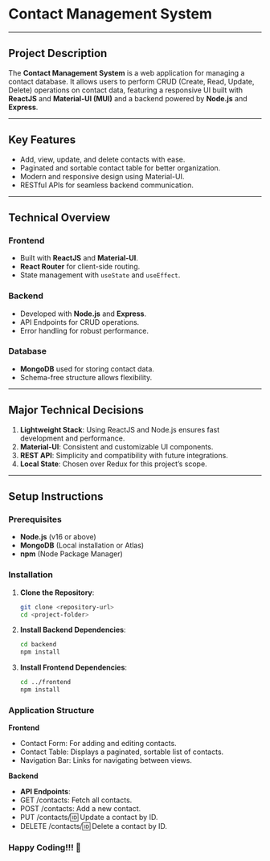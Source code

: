 # **Contact Management System**

---

## **Project Description**
The **Contact Management System** is a web application for managing a contact database. It allows users to perform CRUD (Create, Read, Update, Delete) operations on contact data, featuring a responsive UI built with **ReactJS** and **Material-UI (MUI)** and a backend powered by **Node.js** and **Express**.

---

## **Key Features**
- Add, view, update, and delete contacts with ease.
- Paginated and sortable contact table for better organization.
- Modern and responsive design using Material-UI.
- RESTful APIs for seamless backend communication.

---

## **Technical Overview**

### **Frontend**
- Built with **ReactJS** and **Material-UI**.
- **React Router** for client-side routing.
- State management with `useState` and `useEffect`.

### **Backend**
- Developed with **Node.js** and **Express**.
- API Endpoints for CRUD operations.
- Error handling for robust performance.

### **Database**
- **MongoDB** used for storing contact data.
- Schema-free structure allows flexibility.

---

## **Major Technical Decisions**
1. **Lightweight Stack**: Using ReactJS and Node.js ensures fast development and performance.
2. **Material-UI**: Consistent and customizable UI components.
3. **REST API**: Simplicity and compatibility with future integrations.
4. **Local State**: Chosen over Redux for this project’s scope.

---

## **Setup Instructions**

### **Prerequisites**
- **Node.js** (v16 or above)
- **MongoDB** (Local installation or Atlas)
- **npm** (Node Package Manager)

### **Installation**
1. **Clone the Repository**:
   ```bash
   git clone <repository-url>
   cd <project-folder>

2. **Install Backend Dependencies**:
   ```bash
   cd backend
   npm install

3. **Install Frontend Dependencies**:
   ```bash
   cd ../frontend
   npm install

### **Application Structure**

**Frontend**
- Contact Form: For adding and editing contacts.
- Contact Table: Displays a paginated, sortable list of contacts.
- Navigation Bar: Links for navigating between views.

**Backend**
- **API Endpoints**:
- GET /contacts: Fetch all contacts.
- POST /contacts: Add a new contact.
- PUT /contacts/:id: Update a contact by ID.
- DELETE /contacts/:id: Delete a contact by ID.

### Happy Coding!!! 🚀 

